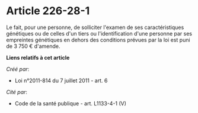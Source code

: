 # Article 226-28-1

Le fait, pour une personne, de solliciter l'examen de ses caractéristiques génétiques ou de celles d'un tiers ou
l'identification d'une personne par ses empreintes génétiques en dehors des conditions prévues par la loi est puni de 3 750 €
d'amende.

**Liens relatifs à cet article**

_Créé par_:

  - Loi n°2011-814 du 7 juillet 2011 - art. 6

_Cité par_:

  - Code de la santé publique - art. L1133-4-1 (V)
